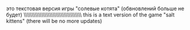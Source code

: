 это текстовая версия игры "солевые котята" (обвновлений больше не будет)
\\\\\\\\\\\\\\\\\\\\\\\\\\\\\\\\\\\\\\\\\\\\\\\\\\\\\\\\\\\\\\\\\\\\\\\\
this is a text version of the game "salt kittens" (there will be no more updates)
